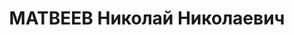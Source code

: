 ---
title: МАТВЕЕВ Николай Николаевич
description: "1900 г.р., русский, б/п, майор, ком. отдельного саперного батальона\
  \ 23 СД ХВО. \n  Арестован 19.10.1937. \n  ВКВС - 07.01.1938, ВМН. Расстрелян 08.01.1938,\
  \ Харьков"
---